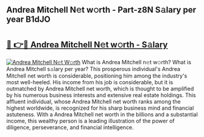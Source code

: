 ## Andrea Mitchell N𝚎t w𝚘rth - Part-z8N S𝚊lary per year B1dJO

# <h2><a href="http://gc28oj.nevu.top/?p=Andrea+Mitchell">🔗 👉🔴 Andrea Mitchell N𝚎t w𝚘rth - S𝚊lary</a></h2>

[![Andrea Mitchell N𝚎t W𝚘rth](https://i.imgur.com/Oavwk0R.jpeg)](http://gc28oj.nevu.top/?p=Andrea+Mitchell)
What is Andrea Mitchell n𝚎t w𝚘rth? What is Andrea Mitchell s𝚊lary per year?
This prosperous individual's Andrea Mitchell net worth is considerable, positioning him among the industry's most well-heeled. His income from his job is considerable, but it is outmatched by Andrea Mitchell net worth, which is thought to be amplified by his numerous business interests and extensive real estate holdings. This affluent individual, whose Andrea Mitchell net worth ranks among the highest worldwide, is recognized for his sharp business mind and financial astuteness. With a Andrea Mitchell net worth in the billions and a substantial income, this wealthy person is a leading illustration of the power of diligence, perseverance, and financial intelligence.
